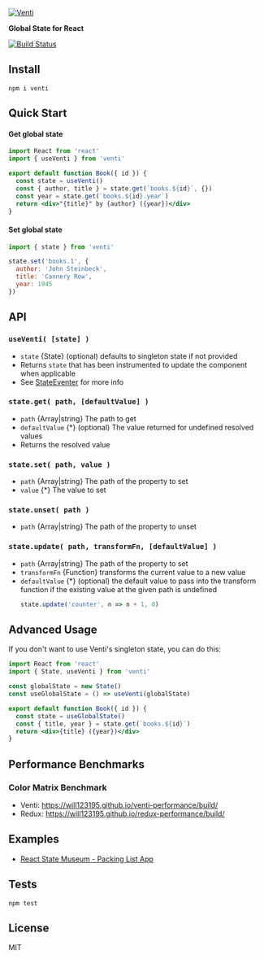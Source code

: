 [![Venti](https://raw.githubusercontent.com/will123195/venti/HEAD/venti.png)](https://github.com/will123195/venti)

**Global State for React**

[![Build Status](https://travis-ci.org/will123195/venti.svg?branch=master)](https://travis-ci.org/will123195/venti)

## Install

```
npm i venti
```

## Quick Start

#### Get global state

```jsx
import React from 'react'
import { useVenti } from 'venti'

export default function Book({ id }) {
  const state = useVenti()
  const { author, title } = state.get(`books.${id}`, {})
  const year = state.get(`books.${id}.year`)
  return <div>"{title}" by {author} ({year})</div>
}
```

#### Set global state

```js
import { state } from 'venti'

state.set('books.1', {
  author: 'John Steinbeck',
  title: 'Cannery Row',
  year: 1945
})
```

## API

### `useVenti( [state] )`
  - `state` {State} (optional) defaults to singleton state if not provided
  - Returns `state` that has been instrumented to update the component when applicable
  - See [StateEventer](https://github.com/will123195/state-eventer) for more info

### `state.get( path, [defaultValue] )`
  - `path` {Array|string} The path to get
  - `defaultValue` {*} (optional) The value returned for undefined resolved values
  - Returns the resolved value

### `state.set( path, value )`
  - `path` {Array|string} The path of the property to set
  - `value` {*} The value to set

### `state.unset( path )`
  - `path` {Array|string} The path of the property to unset

### `state.update( path, transformFn, [defaultValue] )`
  - `path` {Array|string} The path of the property to set
  - `transformFn` {Function} transforms the current value to a new value
  - `defaultValue` {*} (optional) the default value to pass into the transform function if the existing value at the given path is undefined
    ```js
    state.update('counter', n => n + 1, 0)
    ```

## Advanced Usage

If you don't want to use Venti's singleton state, you can do this:

```jsx
import React from 'react'
import { State, useVenti } from 'venti'

const globalState = new State()
const useGlobalState = () => useVenti(globalState)

export default function Book({ id }) {
  const state = useGlobalState()
  const { title, year } = state.get(`books.${id}`)
  return <div>{title} ({year})</div>
}
```

## Performance Benchmarks

### Color Matrix Benchmark
- Venti: https://will123195.github.io/venti-performance/build/
- Redux: https://will123195.github.io/redux-performance/build/

## Examples

- [React State Museum - Packing List App](https://codesandbox.io/s/github/GantMan/ReactStateMuseum/tree/master/React/venti)

## Tests

```
npm test
```

## License

MIT
